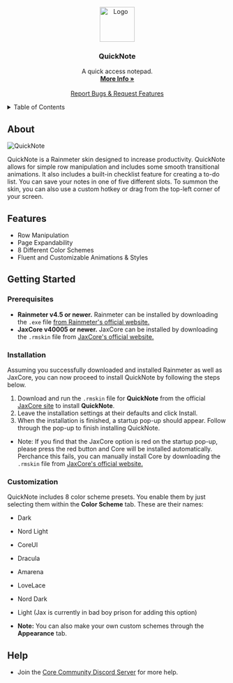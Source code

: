 
<br />
<div align="center">
  <a href="https://github.com/Jax-Core/QuickNote">
    <img src="" alt="Logo" width="80" height="80">
  </a>

<h3 align="center">QuickNote</h3>

  <p align="center">
    A quick access notepad.
    <br />
    <a href="https://www.deviantart.com/jaxoriginals/art/QuickNote-Quick-access-notepad-894951390"><strong>More Info »</strong></a>
    <br />
    <br />
    <a href="https://discord.gg/JmgehPSDD6">Report Bugs & Request Features </a>
  </p>
</div>


<!-- TABLE OF CONTENTS -->
<details>
  <summary>Table of Contents</summary>
  <ol>
    <li>
      <a href="#about">About</a>
    </li>
    <li>
      <a href="#Features">Features</a>
    </li>
    <li>
      <a href="#getting-started">Getting Started</a>
      <ul>
        <li><a href="#prerequisites">Prerequisites</a></li>
        <li><a href="#installation">Installation</a></li>
        <li><a href="#customization">Customization</a></li>
      </ul>
    </li>

 <li>
      <a href="#help">Help</a>
    </li>
  </ol>
</details>


## About

![QuickNote](https://images-wixmp-ed30a86b8c4ca887773594c2.wixmp.com/i/97bfd084-7ef0-496f-a835-3c41f482d38c/destwwu-0a47f2bf-547a-4ac5-809a-568a4afab9ca.png)

QuickNote is a Rainmeter skin designed to increase productivity. QuickNote allows for simple row manipulation and includes some smooth transitional animations. It also includes a built-in checklist feature for creating a to-do list. You can save your notes in one of five different slots. To summon the skin, you can also use a custom hotkey or drag from the top-left corner of your screen.

## Features

* Row Manipulation 
* Page Expandability
* 8 Different Color Schemes 
* Fluent and Customizable Animations & Styles

## Getting Started

### Prerequisites

- **Rainmeter v4.5 or newer.** Rainmeter can be installed by downloading the `.exe` file [from Rainmeter's official website.](https://www.rainmeter.net/)
- **JaxCore v40005 or newer.** JaxCore can be installed by downloading the `.rmskin` file from [JaxCore's official website.](https://jax-core.github.io/)

### Installation

Assuming you successfully downloaded and installed Rainmeter as well as JaxCore, you can now proceed to install QuickNote by following the steps below.

1. Download and run the `.rmskin` file for **QuickNote** from the official [JaxCore site](https://jax-core.github.io/) to install **QuickNote**.
2. Leave the installation settings at their defaults and click Install.
3. When the installation is finished, a startup pop-up should appear. Follow through the pop-up to finish installing QuickNote.

* Note:  If you find that the JaxCore option is red on the startup pop-up, please press the red button and Core will be installed automatically. Perchance this fails, you can manually install Core by downloading the `.rmskin` file from [JaxCore's official website.](https://jax-core.github.io/)


### Customization

QuickNote includes 8 color scheme presets. You enable them by just selecting them within the **Color Scheme** tab. These are their names:

- Dark
- Nord Light
- CoreUI
- Dracula
- Amarena
- LoveLace
- Nord Dark
- Light (Jax is currently in bad boy prison for adding this option)

- **Note:** You can also make your own custom schemes through the **Appearance** tab.

## Help
- Join the [Core Community Discord Server](https://discord.gg/JmgehPSDD6) for more help.
